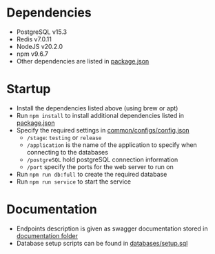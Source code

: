 # Dependencies

-   PostgreSQL v15.3
-   Redis v7.0.11
-   NodeJS v20.2.0
-   npm v9.6.7
-   Other dependencies are listed in [package.json](package.json)

# Startup

-   Install the dependencies listed above (using brew or apt)
-   Run `npm install` to install additional dependencies listed in [package.json](package.json)
-   Specify the required settings in [common/configs/config.json](common/configs/config.json)
    -   `/stage`: `testing` or `release`
    -   `/application` is the name of the application to specify when connecting to the databases
    -   `/postgreSQL` hold postgreSQL connection information
    -   `/port` specify the ports for the web server to run on
-   Run `npm run db:full` to create the required database
-   Run `npm run service` to start the service

# Documentation

-   Endpoints description is given as swagger documentation stored in [documentation folder](documentation)
-   Database setup scripts can be found in [databases/setup.sql](databases/setup.sql)
